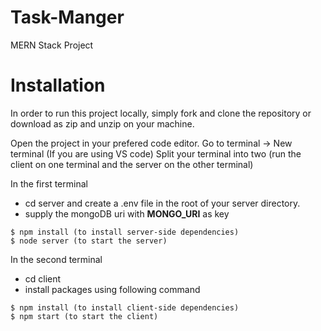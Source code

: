 # Task-Manger
MERN Stack Project

# Installation
In order to run this project locally, simply fork and clone the repository or download as zip and unzip on your machine.

  Open the project in your prefered code editor.
  Go to terminal -> New terminal (If you are using VS code)
  Split your terminal into two (run the client on one terminal and the server on the other terminal)

In the first terminal
- cd server and create a .env file in the root of your server directory.
- supply the mongoDB uri with **MONGO_URI** as key
```
$ npm install (to install server-side dependencies)
$ node server (to start the server)
```


In the second terminal
- cd client 
- install packages using following command 
```
$ npm install (to install client-side dependencies)
$ npm start (to start the client)
```
